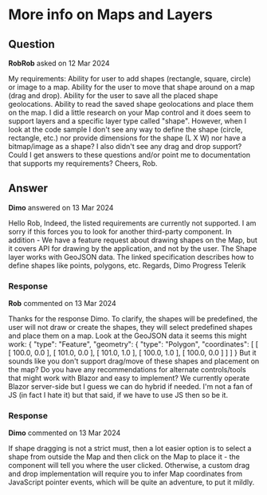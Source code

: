 # More info on Maps and Layers

## Question

**RobRob** asked on 12 Mar 2024

My requirements: Ability for user to add shapes (rectangle, square, circle) or image to a map. Ability for the user to move that shape around on a map (drag and drop). Ability for the user to save all the placed shape geolocations. Ability to read the saved shape geolocations and place them on the map. I did a little research on your Map control and it does seem to support layers and a specific layer type called "shape". However, when I look at the code sample I don't see any way to define the shape (circle, rectangle, etc.) nor provide dimensions for the shape (L X W) nor have a bitmap/image as a shape? I also didn't see any drag and drop support? Could I get answers to these questions and/or point me to documentation that supports my requirements? Cheers, Rob.

## Answer

**Dimo** answered on 13 Mar 2024

Hello Rob, Indeed, the listed requirements are currently not supported. I am sorry if this forces you to look for another third-party component. In addition - We have a feature request about drawing shapes on the Map, but it covers API for drawing by the application, and not by the user. The Shape layer works with GeoJSON data. The linked specification describes how to define shapes like points, polygons, etc. Regards, Dimo Progress Telerik

### Response

**Rob** commented on 13 Mar 2024

Thanks for the response Dimo. To clarify, the shapes will be predefined, the user will not draw or create the shapes, they will select predefined shapes and place them on a map. Look at the GeoJSON data it seems this might work: { "type": "Feature", "geometry": { "type": "Polygon", "coordinates": [
[
[ 100.0, 0.0 ],
[ 101.0, 0.0 ],
[ 101.0, 1.0 ],
[ 100.0, 1.0 ],
[ 100.0, 0.0 ]
]
]
} But it sounds like you don't support drag/move of these shapes and placement on the map? Do you have any recommendations for alternate controls/tools that might work with Blazor and easy to implement? We currently operate Blazor server-side but I guess we can do hybrid if needed. I'm not a fan of JS (in fact I hate it) but that said, if we have to use JS then so be it.

### Response

**Dimo** commented on 13 Mar 2024

If shape dragging is not a strict must, then a lot easier option is to select a shape from outside the Map and then click on the Map to place it - the component will tell you where the user clicked. Otherwise, a custom drag and drop implementation will require you to infer Map coordinates from JavaScript pointer events, which will be quite an adventure, to put it mildly.
